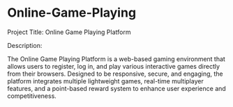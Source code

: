 # Online-Game-Playing
Project Title: Online Game Playing Platform

Description:

The Online Game Playing Platform is a web-based gaming environment that allows users to register, log in, and play various interactive games directly from their browsers. Designed to be responsive, secure, and engaging, the platform integrates multiple lightweight games, real-time multiplayer features, and a point-based reward system to enhance user experience and competitiveness.
